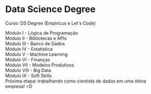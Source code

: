 # Data Science Degree
Curso: DS Degree (Empiricus e Let's Code)

Módulo I - Lógica de Programação   
Módulo II - Bibliotecas e APIs   
Módulo III - Banco de Dados   
Módulo IV - Estatística   
Módulo V - Machine Learning   
Módulo VI - Finanças   
Módulo VII - Modelos Produtivos   
Módulo VIII - Big Data   
Módulo IX - Soft Skills   
Próxima etapa: trabalhando como cientista de dados em uma ótima empresa! =D

